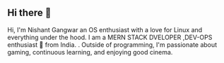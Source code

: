## Hi there 👋
Hi, I'm Nishant Gangwar an OS enthusiast with a love for Linux and everything under the hood. I am a MERN STACK DVELOPER ,DEV-OPS enthusiast 🚀 from India. . Outside of programming, I'm passionate about gaming, continuous learning, and enjoying good cinema. 
<!--
**nishant625/nishant625** is a ✨ _special_ ✨ repository because its `README.md` (this file) appears on your GitHub profile.

Here are some ideas to get you started:

- 🔭 I’m currently working on ...
- 🌱 I’m currently learning ...
- 👯 I’m looking to collaborate on ...
- 🤔 I’m looking for help with ...
- 💬 Ask me about ...
- 📫 How to reach me: ...
- 😄 Pronouns: ...
- ⚡ Fun fact: ...
-->
